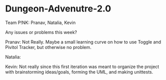 # Dungeon-Advenutre-2.0
Team P!NK: Pranav, Natalia, Kevin

Any issues or problems this week?

Pranav:
Not Really. Maybe a small learning curve on how to use Toggle and Pivitol Tracker, but otherwise no problem.


Natalia:



Kevin:
Not really since this first iteration was meant to organize the project with brainstorming ideas/goals, forming the UML, and making unittests.


